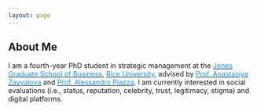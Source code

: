 ```yaml
---
layout: page
---
```

## About Me

I am a fourth-year PhD student in strategic management at the [<span style="color:#1e90ff">Jones Graduate School of Business</span>](https://business.rice.edu/), [<span style="color:#1e90ff">Rice University</span>](https://www.rice.edu/), advised by [<span style="color:#1e90ff">Prof. Anastasiya Zavyalova</span>](https://business.rice.edu/person/anastasiya-zavyalova) and [<span style="color:#1e90ff">Prof. Alessandro Piazza</span>](https://business.rice.edu/person/alessandro-piazza). I am currently interested in social evaluations (i.e., status, reputation, celebrity, trust, legitimacy, stigma) and digital platforms.
